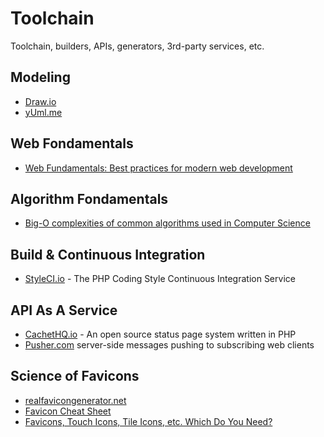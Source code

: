 # Toolchain

Toolchain, builders, APIs, generators, 3rd-party services, etc. 

## Modeling

- [Draw.io](https://www.draw.io/)
- [yUml.me](http://yuml.me/)

## Web Fondamentals

- [Web Fundamentals: Best practices for modern web development](https://developers.google.com/web/fundamentals/)

## Algorithm Fondamentals

- [Big-O complexities of common algorithms used in Computer Science](http://bigocheatsheet.com/)

## Build & Continuous Integration 

- [StyleCI.io](https://styleci.io) - The PHP Coding Style Continuous Integration Service

## API As A Service

- [CachetHQ.io](https://github.com/cachethq/Cachet) - An open source status page system written in PHP
- [Pusher.com](https://pusher.com) server-side messages pushing to subscribing web clients

## Science of Favicons

- [realfavicongenerator.net](http://realfavicongenerator.net)
- [Favicon Cheat Sheet](https://github.com/audreyr/favicon-cheat-sheet)
- [Favicons, Touch Icons, Tile Icons, etc. Which Do You Need?](https://css-tricks.com/favicon-quiz/)
